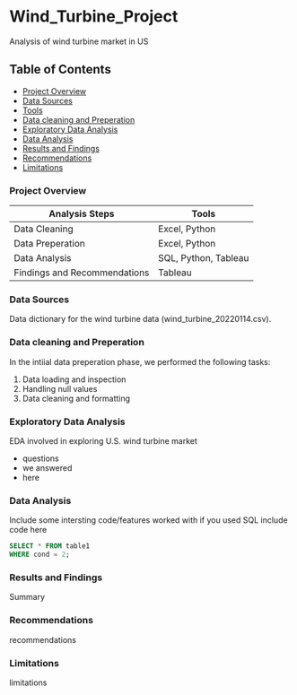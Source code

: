 # Wind_Turbine_Project
Analysis of wind turbine market in US

## Table of Contents

- [Project Overview](#project-overview)
- [Data Sources](#data-sources)
- [Tools](#tools)
- [Data cleaning and Preperation](#data-cleaning-and-preperation)
- [Exploratory Data Analysis](#exploratory-data-analysis)
- [Data Analysis](#data-analysis)
- [Results and Findings](#results-and-findings)
- [Recommendations](#recommendations)
- [Limitations](#limitations)

### Project Overview

|Analysis Steps|Tools|
|--------------|-----|
|Data Cleaning|Excel, Python|
|Data Preperation|Excel, Python|
|Data Analysis|SQL, Python, Tableau|
Findings and Recommendations|Tableau|


### Data Sources

Data dictionary for the wind turbine data (wind_turbine_20220114.csv).

### Data cleaning and Preperation

In the intiial data preperation phase, we performed the following tasks:
1. Data loading and inspection
2. Handling null values
3. Data cleaning and formatting

### Exploratory Data Analysis

EDA involved in exploring U.S. wind turbine market

- questions
- we answered
- here

### Data Analysis

Include some intersting code/features worked with 
if you used SQL include code here

```sql
SELECT * FROM table1
WHERE cond = 2;
```

### Results and Findings

Summary

### Recommendations

recommendations

### Limitations

limitations 









   
   
